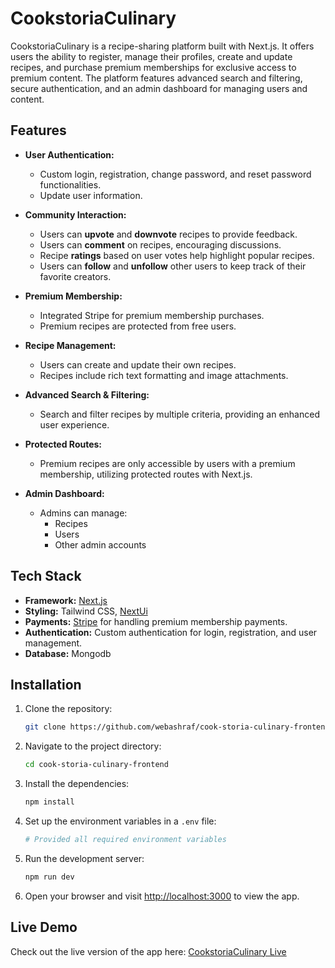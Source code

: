 # CookstoriaCulinary

CookstoriaCulinary is a recipe-sharing platform built with Next.js. It offers users the ability to register, manage their profiles, create and update recipes, and purchase premium memberships for exclusive access to premium content. The platform features advanced search and filtering, secure authentication, and an admin dashboard for managing users and content.

## Features

- **User Authentication:**
  - Custom login, registration, change password, and reset password functionalities.
  - Update user information.

- **Community Interaction:**
  - Users can **upvote** and **downvote** recipes to provide feedback.
  - Users can **comment** on recipes, encouraging discussions.
  - Recipe **ratings** based on user votes help highlight popular recipes.
  - Users can **follow** and **unfollow** other users to keep track of their favorite creators.


- **Premium Membership:**
  - Integrated Stripe for premium membership purchases.
  - Premium recipes are protected from free users.

- **Recipe Management:**

  - Users can create and update their own recipes.
  - Recipes include rich text formatting and image attachments.

- **Advanced Search & Filtering:**

  - Search and filter recipes by multiple criteria, providing an enhanced user experience.

- **Protected Routes:**

  - Premium recipes are only accessible by users with a premium membership, utilizing protected routes with Next.js.

- **Admin Dashboard:**
  - Admins can manage:
    - Recipes
    - Users
    - Other admin accounts

## Tech Stack

- **Framework:** [Next.js](https://nextjs.org/)
- **Styling:** Tailwind CSS, [NextUi](https://nextui.org/)
- **Payments:** [Stripe](https://stripe.com/) for handling premium membership payments.
- **Authentication:** Custom authentication for login, registration, and user management.
- **Database:** Mongodb

## Installation

1. Clone the repository:

   ```bash
   git clone https://github.com/webashraf/cook-storia-culinary-frontend
   ```

2. Navigate to the project directory:

   ```bash
   cd cook-storia-culinary-frontend
   ```

3. Install the dependencies:

   ```bash
   npm install
   ```

4. Set up the environment variables in a `.env` file:
    ```bash
    # Provided all required environment variables
    ```

5. Run the development server:

   ```bash
   npm run dev
   ```

6. Open your browser and visit [http://localhost:3000](http://localhost:3000) to view the app.

## Live Demo

Check out the live version of the app here: [CookstoriaCulinary Live](https://cook-storia-culinary-frontend.vercel.app/)
